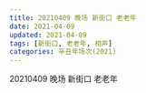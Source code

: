 ```yaml
---
title: 20210409 晚场 新街口 老老年
date: 2021-04-09
updated: 2021-04-09
tags: [新街口, 老老年, 相声] 
categories: 辛丑年场次(2021)
---
```

20210409 晚场 新街口 老老年


